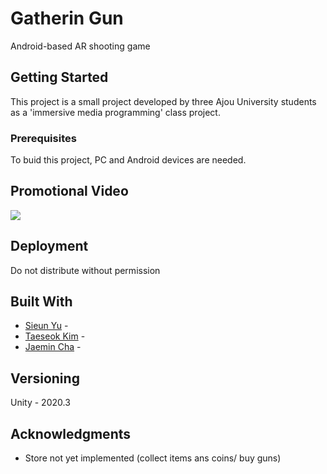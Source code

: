 # Gatherin Gun

Android-based AR shooting game

## Getting Started

This project is a small project developed by three Ajou University students as a 'immersive media programming' class project.

### Prerequisites

To buid this project, PC and Android devices are needed.

## Promotional Video
<img width="{100%}" src="https://user-images.githubusercontent.com/62582611/117240323-86216000-ae6b-11eb-9a6c-ba20287a2e05.gif"/>

## Deployment

Do not distribute without permission

## Built With

* [Sieun Yu](https://github.com/truthofmyrrh) - 
* [Taeseok Kim](https://github.com/sukyuree) - 
* [Jaemin Cha](https://github.com/Sonak0930) - 


## Versioning

Unity - 2020.3

## Acknowledgments

* Store not yet implemented (collect items ans coins/ buy guns)
